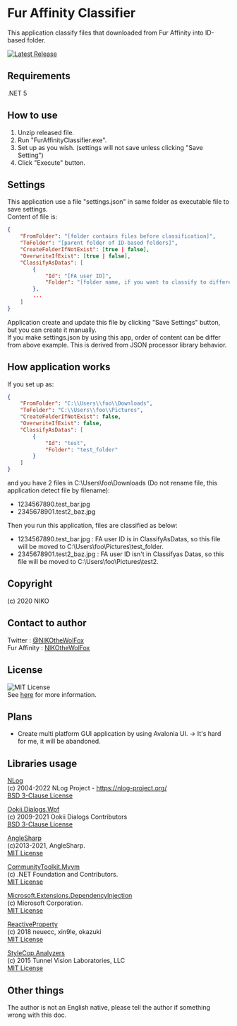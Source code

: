# Fur Affinity Classifier
This application classify files that downloaded from Fur Affinity into ID-based folder.

[![Latest Release](https://img.shields.io/github/v/release/NIKOtheWolFox/FurAffinityClassifier)](https://github.com/NIKOtheWolFox/FurAffinityClassifier/releases)

## Requirements
.NET 5

## How to use
1. Unzip released file.
1. Run "FurAffinityClassifier.exe".
1. Set up as you wish. (settings will not save unless clicking "Save Setting")
1. Click "Execute" button.

## Settings
This application use a file "settings.json" in same folder as executable file to save settings.<br>
Content of file is:
```JSON:settings.json
{
    "FromFolder": "[folder contains files before classification]",
    "ToFolder": "[parent folder of ID-based folders]",
    "CreateFolderIfNotExist": [true | false],
    "OverwriteIfExist": [true | false],
    "ClassifyAsDatas": [
        {
            "Id": "[FA user ID]",
            "Folder": "[folder name, if you want to classify to different name folder]"
        },
        ...
    ]
}
```
Application create and update this file by clicking "Save Settings" button, but you can create it manually.<br>
If you make settings.json by using this app, order of content can be differ from above example. This is derived from JSON processor library behavior.

## How application works
If you set up as:
```JSON:settings.json
{
    "FromFolder": "C:\\Users\\foo\\Downloads",
    "ToFolder": "C:\\Users\\foo\\Pictures",
    "CreateFolderIfNotExist": false,
    "OverwriteIfExist": false,
    "ClassifyAsDatas": [
        {
            "Id": "test",
            "Folder": "test_folder"
        }
    ]
}
```
and you have 2 files in C:\Users\foo\Downloads (Do not rename file, this application detect file by filename):
* 1234567890.test_bar.jpg
* 2345678901.test2_baz.jpg

Then you run this application, files are classified as below:
* 1234567890.test_bar.jpg : FA user ID is in ClassifyAsDatas, so this file will be moved to C:\Users\foo\Pictures\test_folder.
* 2345678901.test2_baz.jpg : FA user ID isn't in Classifyas Datas, so this file will be moved to C:\Users\foo\Pictures\test2.

## Copyright
(c) 2020 NIKO

## Contact to author
Twitter : [@NIKOtheWolFox](https://twitter.com/NIKOtheWolFox/)<br>
Fur Affinity : [NIKOtheWolFox](https://www.furaffinity.net/user/nikothewolfox/)

## License
![MIT License](https://img.shields.io/github/license/NIKOtheWolFox/FurAffinityClassifier)<br>
See [here](https://raw.githubusercontent.com/NIKOtheWolFox/FurAffinityClassifier/master/LICENSE) for more information.

## Plans
* Create multi platform GUI application by using Avalonia UI. -> It's hard for me, it will be abandoned.

## Libraries usage
[NLog](https://nlog-project.org/)<br>
(c) 2004-2022 NLog Project - https://nlog-project.org/<br>
[BSD 3-Clause License](https://github.com/NLog/NLog/blob/dev/LICENSE.txt)<br>

[Ookii.Dialogs.Wpf](https://github.com/ookii-dialogs/ookii-dialogs-wpf)<br>
(c) 2009-2021 Ookii Dialogs Contributors<br>
[BSD 3-Clause License](https://github.com/ookii-dialogs/ookii-dialogs-wpf/blob/master/LICENSE)

[AngleSharp](https://anglesharp.github.io/)<br>
(c)2013-2021, AngleSharp.<br>
[MIT License](https://github.com/AngleSharp/AngleSharp/blob/devel/LICENSE)

[CommunityToolkit.Mvvm](https://github.com/CommunityToolkit/dotnet)<br>
(c) .NET Foundation and Contributors.<br>
[MIT License](https://github.com/CommunityToolkit/dotnet/blob/main/License.md)

[Microsoft.Extensions.DependencyInjection](https://github.com/dotnet/runtime)<br>
(c) Microsoft Corporation.<br>
[MIT License](https://github.com/dotnet/runtime/blob/main/LICENSE.TXT)

[ReactiveProperty](https://github.com/runceel/ReactiveProperty)<br>
(c) 2018 neuecc, xin9le, okazuki<br>
[MIT License](https://github.com/runceel/ReactiveProperty/blob/master/LICENSE.txt)

[StyleCop.Analyzers](https://github.com/DotNetAnalyzers/StyleCopAnalyzers)<br>
(c) 2015 Tunnel Vision Laboratories, LLC<br>
[MIT License](https://github.com/DotNetAnalyzers/StyleCopAnalyzers/blob/master/LICENSE)

## Other things
The author is not an English native, please tell the author if something wrong with this doc.